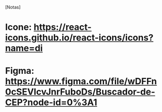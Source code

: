 [Notas]
# Icone: https://react-icons.github.io/react-icons/icons?name=di
# Figma: https://www.figma.com/file/wDFFn0cSEVIcvJnrFuboDs/Buscador-de-CEP?node-id=0%3A1

